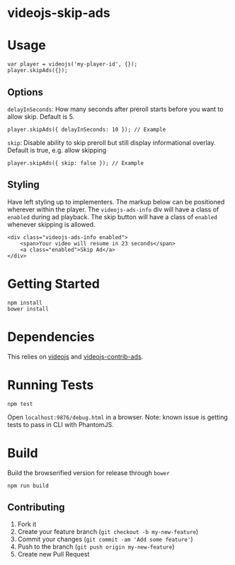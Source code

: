 videojs-skip-ads
=====================

# Usage

```
var player = videojs('my-player-id', {});
player.skipAds({});
```
	
## Options

`delayInSeconds`: How many seconds after preroll starts before you want to allow skip.  Default is 5.

```
player.skipAds({ delayInSeconds: 10 }); // Example
```
	
`skip`: Disable ability to skip preroll but still display informational overlay.  Default is true, e.g. allow skipping

```
player.skipAds({ skip: false }); // Example
```

## Styling

Have left styling up to implementers.  The markup below can be positioned wherever within the player.  The `videojs-ads-info` div will have a class of `enabled` during ad playback.  The skip button will have a class of `enabled` whenever skipping is allowed.

```
<div class="videojs-ads-info enabled">
	<span>Your video will resume in 23 seconds</span>
	<a class="enabled">Skip Ad</a>
</div>
```

# Getting Started

```
npm install
bower install
```

# Dependencies

This relies on [videojs](https://github.com/videojs/video.js) and [videojs-contrib-ads](https://github.com/videojs/videojs-contrib-ads).

# Running Tests

```
npm test
```

Open `localhost:9876/debug.html` in a browser.  Note: known issue is getting tests to pass in CLI with PhantomJS.

# Build

Build the browserified version for release through `bower`

```
npm run build
```

## Contributing

1. Fork it
2. Create your feature branch (`git checkout -b my-new-feature`)
3. Commit your changes (`git commit -am 'Add some feature'`)
4. Push to the branch (`git push origin my-new-feature`)
5. Create new Pull Request